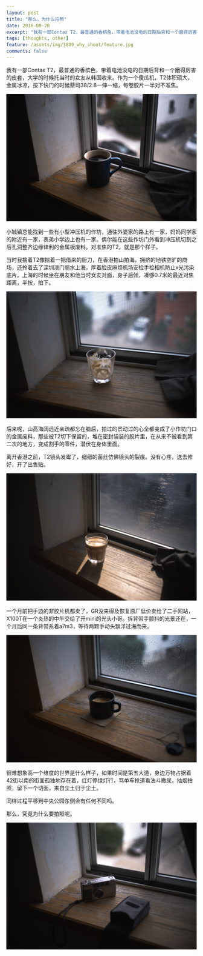```yaml
---
layout: post
title: "那么，为什么拍照"
date: 2018-09-20
excerpt: "我有一部Contax T2，最普通的香槟色，带着电池没电的日期后背和一个磨得厉害的皮套，大学的时候托当时的女友从韩国收来。"
tags: [thoughts, other]
feature: /assets/img/1809_why_shoot/feature.jpg
comments: false
---
```


我有一部Contax T2，最普通的香槟色，带着电池没电的日期后背和一个磨得厉害的皮套，大学的时候托当时的女友从韩国收来。作为一个傻瓜机，T2体积硕大，金属冰凉，按下快门的时候蔡司38/2.8一伸一缩，每卷胶片一半对不准焦。

![](/assets/img/1810_why_shoot/1.jpg)

小城镇总能找到一些有小型冲压机的作坊，通往外婆家的路上有一家，妈妈同学家的附近有一家，表弟小学边上也有一家。偶尔能在这些作坊门外看到冲压机切割之后孔洞整齐边缘锋利的金属板废料。对准焦的T2，就是那个样子。

当时我揣着T2像揣着一把借来的厨刀，在香港拍山拍海，拥挤的地铁空旷的商场，还拎着去了深圳澳门丽水上海，厚着脸皮麻烦机场安检手检相机防止x光污染底片。上海的时候坐在朋友和他当时女友对面，身子后倾，凑够0.7米的最近对焦距离，半按，拍下。

![](/assets/img/1810_why_shoot/2.jpg)

后来呢，山高海阔远近亲疏都忘在脑后，拍过的景动过的心全都变成了小作坊门口的金属废料，那些被T2切下保留的，堆在密封袋装的胶片里，在从来不被看到第二次的地方，变成割手的零件，潜伏在身体里面。

离开香港之前，T2镜头发霉了，细细的菌丝仿佛镜头的裂痕。没有心疼，送去修好，开了出售贴。

![](/assets/img/1810_why_shoot/4.jpg)

一个月前把手边的非胶片机都卖了，GR没来得及恢复原厂低价卖给了二手网站，X100T在一个炎热的中午交给了开mini的光头小哥。拆背带手颤抖的光景还在，一个月后同一条背带系着a7m3，等待两颗手动头飘洋过海而来。

![](/assets/img/1810_why_shoot/7.jpg)

很难想象高一个维度的世界是什么样子，如果时间是第五大道，身边万物占据着42街以南的街面孤独地存在着，红灯停绿灯行，骂单车抢道看法斗撒尿，抽烟拍照，留下一个切面，来自尘土归于尘土。

同样过程平移到中央公园东侧会有任何不同吗。

那么，究竟为什么要拍照呢。

![](/assets/img/1810_why_shoot/5.jpg)